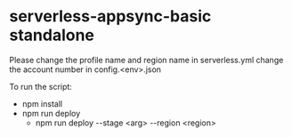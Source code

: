 # serverless-appsync-basic standalone
Please change the profile name and region name in serverless.yml
change the account number in config.\<env\>.json

To run the script:
- npm install
- npm run deploy
  - npm run deploy --stage \<arg\> --region \<region\>

